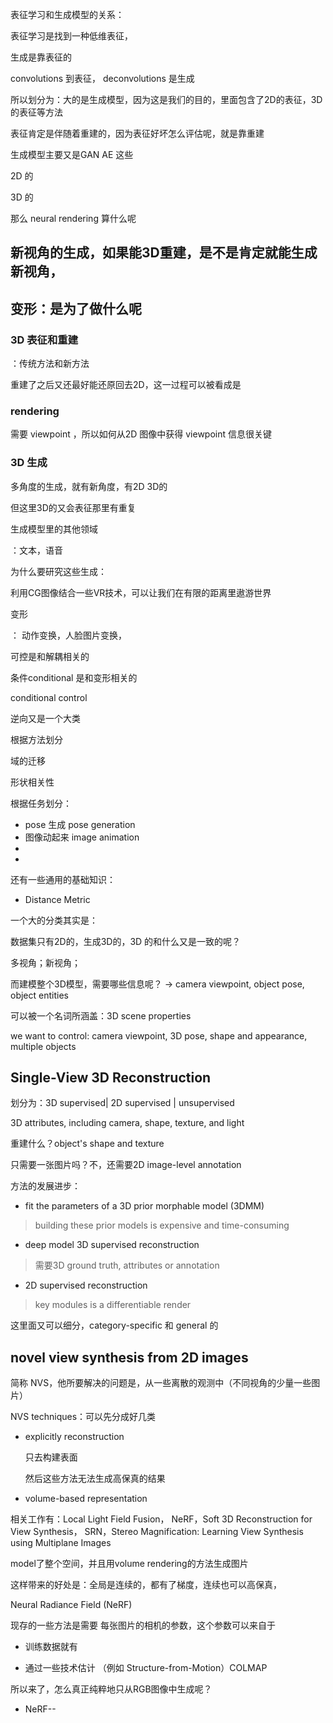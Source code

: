 表征学习和生成模型的关系：

表征学习是找到一种低维表征，

生成是靠表征的

convolutions 到表征， deconvolutions 是生成



所以划分为：大的是生成模型，因为这是我们的目的，里面包含了2D的表征，3D的表征等方法



表征肯定是伴随着重建的，因为表征好坏怎么评估呢，就是靠重建





生成模型主要又是GAN AE 这些



2D 的

3D 的



那么 neural rendering 算什么呢





## 新视角的生成，如果能3D重建，是不是肯定就能生成新视角，

## 变形：是为了做什么呢



### 3D 表征和重建

：传统方法和新方法

重建了之后又还最好能还原回去2D，这一过程可以被看成是

### rendering

需要 viewpoint ，所以如何从2D 图像中获得 viewpoint 信息很关键





### 3D 生成



多角度的生成，就有新角度，有2D 3D的

但这里3D的又会表征那里有重复



生成模型里的其他领域

：文本，语音



为什么要研究这些生成：



利用CG图像结合一些VR技术，可以让我们在有限的距离里遨游世界



变形

： 动作变换，人脸图片变换，



可控是和解耦相关的



条件conditional 是和变形相关的



conditional control



逆向又是一个大类



根据方法划分



域的迁移



形状相关性





根据任务划分：

- pose 生成 pose generation
- 图像动起来 image animation
- 
- 



还有一些通用的基础知识：

- Distance Metric





一个大的分类其实是：

数据集只有2D的，生成3D的，3D 的和什么又是一致的呢？

多视角；新视角；

而建模整个3D模型，需要哪些信息呢？ -> camera viewpoint, object pose, object entities



可以被一个名词所涵盖：3D scene properties

we want to control: camera viewpoint, 3D pose, shape and appearance, multiple objects





## Single-View 3D Reconstruction

划分为：3D supervised| 2D supervised | unsupervised 



3D attributes, including camera, shape, texture, and light



重建什么？object's shape and texture

只需要一张图片吗？不，还需要2D image-level annotation

方法的发展进步：

- fit the parameters of a 3D prior morphable model (3DMM)

> building these prior models is expensive and time-consuming

- deep model 3D supervised reconstruction

> 需要3D ground truth, attributes or annotation

- 2D supervised reconstruction

> key modules is a differentiable render 





这里面又可以细分，category-specific 和 general 的





## novel view synthesis from 2D images

简称 NVS，他所要解决的问题是，从一些离散的观测中（不同视角的少量一些图片）



NVS techniques：可以先分成好几类

- explicitly reconstruction 

  只去构建表面

  然后这些方法无法生成高保真的结果

- volume-based representation 

相关工作有：Local Light Field Fusion， NeRF，Soft 3D Reconstruction for View Synthesis， SRN，Stereo Magnification: Learning View Synthesis using Multiplane Images

  model了整个空间，并且用volume rendering的方法生成图片

  这样带来的好处是：全局是连续的，都有了梯度，连续也可以高保真，

Neural Radiance Field (NeRF)



现存的一些方法是需要 每张图片的相机的参数，这个参数可以来自于

- 训练数据就有

- 通过一些技术估计 （例如 Structure-from-Motion）COLMAP

  



所以来了，怎么真正纯粹地只从RGB图像中生成呢？

- NeRF--



